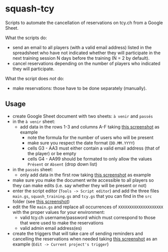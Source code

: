 # squash-tcy

Scripts to automate the cancellation of reservations on tcy.ch from a Google Sheet.

What the scripts do:
* send an email to all players (with a valid email address) listed in the
spreadsheet who have not indicated whether they will participate in the next
training session N days before the training (N = 2 by default).
* cancel reservations depending on the number of players who indicated they
will participate.

What the script does *not* do:
* make reservations: those have to be done separately (manually).

## Usage

* create Google Sheet document with two sheets: `à venir` and `passés`
* in the `à venir` sheet:
  * add data in the rows 1-3 and columns A-F taking
    [this screenshot](doc/images/main_sheet.png) as example
    * note the formula for the number of users who will be present
    * make sure you respect the date format (`DD.MM.YYYY`)
    * cells G3 - AA3 must either contain a valid email address (that of the
      player) or be empty
    * cells G4 - AA99 should be formated to only allow the values `Présent` or
      `Absent` (drop down list)
* in the `passés` sheet:
  * only add data in the first row taking
    [this screenshot](doc/images/history_sheet.png) as example
* make sure you make the document write accessible to all players so they can
  make edits (i.e. say whether they will be present or not)
* enter the script editor (`Tools -> Script editor`) and add the three files
  `main.gs`, `squash_training.gs` and `tcy.gs` that you can find in the `src`
  folder (see [this screenshot](doc/images/script_editor.png))
* edit the file `main.gs` and replace all occurrences of `XXXXXXXXXXXXXXXXXXXX`
  with the proper values for your environment:
  * valid tcy.ch username/password which must correspond to those that were
    used to make the reservations
  * valid admin email address(es)
* create the triggers that will take care of sending reminders and cancelling
  the reservations when needed taking
  [this screenshot](doc/images/triggers.png) as an example
  (`Edit -> Current project's trigger`)

